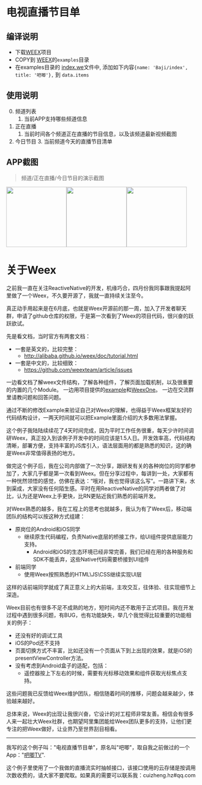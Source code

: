 # 电视直播节目单

## 编译说明

* 下载[WEEX](https://github.com/alibaba/weex)项目
* COPY到 [WEEX](https://github.com/alibaba/weex)的`examples`目录
* 在examples目录的 [index.we](https://github.com/alibaba/weex/blob/dev/examples/index.we)文件中, 添加如下内容`{name: 'Baji/index', title: '吧唧'},` 到 `data.items`

## 使用说明

0. 频道列表
	1. 当前APP支持哪些频道信息
0. 正在直播
	1. 当前时间各个频道正在直播的节目信息，以及该频道最新视频截图
2. 今日节目
	3. 当前频道今天的直播节目清单

## APP截图

> 频道/正在直播/今日节目的演示截图

<img src="https://raw.githubusercontent.com/charlescui/weex-baji/master/images/channels.jpg" width="160" /><img src="https://raw.githubusercontent.com/charlescui/weex-baji/master/images/playing.jpg" width="160" /><img src="https://raw.githubusercontent.com/charlescui/weex-baji/master/images/today.jpg" width="160" />

# 关于Weex

之前我一直在关注ReactiveNative的开发，机缘巧合，四月份我同事跟我提起阿里做了一个Weex，不久要开源了，我就一直持续关注至今。

真正动手用起来是在6月底，也就是Weex开源前的那一周，加入了开发者聊天群，申请了github仓库的权限，于是第一次看到了Weex的项目代码，很兴奋的跃跃欲试。

先是看文档，当时官方有两套文档：
- 一套是英文的，比较完整：
	- http://alibaba.github.io/weex/doc/tutorial.html
- 一套是中文的，比较细致：
	- https://github.com/weexteam/article/issues

一边看文档了解weex文件结构，了解各种组件，了解页面加载机制，以及很重要的内置的几个Module。
一边用项目提供的[example](https://github.com/alibaba/weex/tree/dev/examples)和[WeexOne](https://github.com/dodola/WeexOne)。
一边在交流群里请教问题和回答问题。

通过不断的修改Example来验证自己对Weex的理解，也得益于Weex框架友好的代码结构设计，一两天时间就可以把Example里面介绍的大多数用法掌握。

这个例子我陆陆续续花了4天时间完成，因为平时工作任务很重，每天少许时间调研Weex，真正投入到该例子开发中的时间应该是1.5人日。开发效率高，代码结构清晰，部署方便，支持丰富的JS库引入，语法层面用的都是熟悉的知识，这的确是Weex非常值得表扬的地方。

做完这个例子后，我在公司内部做了一次分享，跟研发有关的各种岗位的同学都参加了，大家几乎都是第一次看到Weex。但在分享过程中，每讲到一处，大家都有一种恍然领悟的感觉，仿佛在表达：“哦对，我也觉得该这么写”。一路讲下来，水到渠成，大家没有任何陌生感。平时在用ReactiveNative的同学对两者做了对比，认为还是Weex上手更快，比RN更贴近我们熟悉的前端开发。

对Weex熟悉的越多，我在工程上的思考也就越多，我认为有了Weex后，移动端团队的结构可以按这种方式组建：
- 原岗位的Android和iOS同学
	- 继续原生代码编程，负责Native底层的桥接工作，给UI组件提供底层能力支持。
		- Android和iOS的生态环境已经非常完善，我们已经在用的各种服务和SDK不能丢弃，这些Native代码需要桥接到UI组件
- 前端同学
	- 使用Weex按照熟悉的HTML\JS\CSS继续实现UI层

这样的话前端同学就成了真正意义上的大前端，主攻交互，往体验、往实现细节上深造。

Weex目前也有很多不足不成熟的地方，短时间内还不敢用于正式项目。我在开发过程中遇到很多问题，有BUG，也有功能缺失，举几个我觉得比较重要的功能相关的例子：
- 还没有好的调试工具
- iOS的Pod还不支持
- 页面切换方式不丰富，比如还没有一个页面从下到上出现的效果，就是iOS的presentViewController方法。
- 没有考虑到Android盒子的适配，包括：
	- 遥控器按上下左右的时候，需要有光标移动效果和组件获取光标焦点支持。

这些问题我已反馈给Weex维护团队，相信随着时间的推移，问题会越来越少，体验越来越好。

总体来说，Weex的出现让我很兴奋，它设计的对工程师非常友善。相信会有很多人来一起壮大Weex社群，也期望阿里集团能给Weex团队更多的支持，让他们更专注的把Weex做好，让业界乃至世界刮目相看。

---------

我写的这个例子叫："电视直播节目单"，原名叫"吧唧"，取自我之前做过的一个App："[吧唧TV](https://appsto.re/cn/zS45-.i)".

这个例子里使用了一个我做的直播流实时抽帧接口，该接口使用的云存储是按调用次数收费的，请大家不要爬取。如果真的需要可以联系我：cuizheng.hz#qq.com
